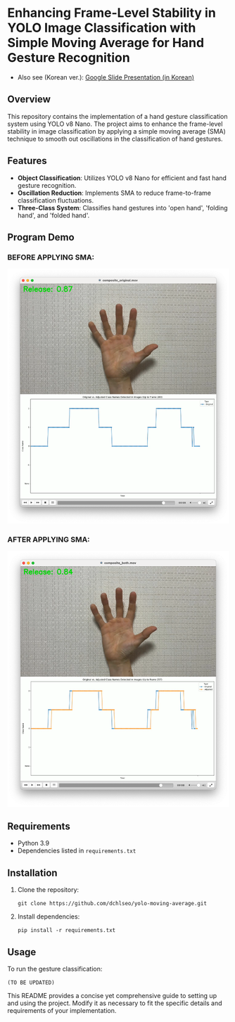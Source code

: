 # Enhancing Frame-Level Stability in YOLO Image Classification with Simple Moving Average for Hand Gesture Recognition

- Also see (Korean ver.):  [Google Slide Presentation (in Korean)](https://docs.google.com/presentation/d/15e_nBQsfDuISFk8tTSFhq8_cxQKo__2_M940YDAwWbA/edit#slide=id.p)

## Overview
This repository contains the implementation of a hand gesture classification system using YOLO v8 Nano. The project aims to enhance the frame-level stability in image classification by applying a simple moving average (SMA) technique to smooth out oscillations in the classification of hand gestures.

## Features
- **Object Classification**: Utilizes YOLO v8 Nano for efficient and fast hand gesture recognition.
- **Oscillation Reduction**: Implements SMA to reduce frame-to-frame classification fluctuations.
- **Three-Class System**: Classifies hand gestures into 'open hand', 'folding hand', and 'folded hand'.

## Program Demo
### BEFORE APPLYING SMA:
[![Demo Video1](assets/composite_original_thumb.png)](assets/composite_original.mov "Watch Demo!")

### AFTER APPLYING SMA:
[![Demo Video2](assets/composite_both_thumb.png)](assets/composite_both.mov "Click to Watch Demo!")

## Requirements
- Python 3.9
- Dependencies listed in `requirements.txt`

## Installation
1. Clone the repository:
   ```
   git clone https://github.com/dchlseo/yolo-moving-average.git
   ```
2. Install dependencies:
   ```
   pip install -r requirements.txt
   ```

## Usage
To run the gesture classification:
```
(TO BE UPDATED)
```



This README provides a concise yet comprehensive guide to setting up and using the project. Modify it as necessary to fit the specific details and requirements of your implementation.
